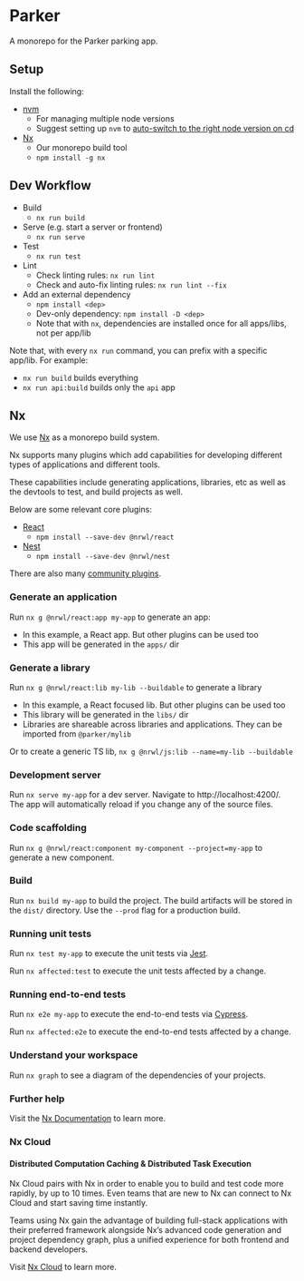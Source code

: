 # Parker

A monorepo for the Parker parking app.

## Setup

Install the following:
* [nvm](https://github.com/nvm-sh/nvm)
  * For managing multiple node versions
  * Suggest setting up `nvm` to [auto-switch to the right node version on cd](https://github.com/nvm-sh/nvm#deeper-shell-integration)
* [Nx](https://nx.dev)
  * Our monorepo build tool
  * `npm install -g nx`

## Dev Workflow

* Build
  * `nx run build`
* Serve (e.g. start a server or frontend)
  * `nx run serve`
* Test
  * `nx run test`
* Lint
  * Check linting rules: `nx run lint`
  * Check and auto-fix linting rules: `nx run lint --fix`
* Add an external dependency
  * `npm install <dep>`
  * Dev-only dependency: `npm install -D <dep>`
  * Note that with `nx`, dependencies are installed once for all apps/libs, not per app/lib

Note that, with every `nx run` command, you can prefix with a specific app/lib. For example:
* `nx run build` builds everything
* `nx run api:build` builds only the `api` app

## Nx

We use [Nx](https://nx.dev) as a monorepo build system.

Nx supports many plugins which add capabilities for developing different types of applications and different tools.

These capabilities include generating applications, libraries, etc as well as the devtools to test, and build projects as well.

Below are some relevant core plugins:

- [React](https://reactjs.org)
  - `npm install --save-dev @nrwl/react`
- [Nest](https://nestjs.com)
  - `npm install --save-dev @nrwl/nest`

There are also many [community plugins](https://nx.dev/community).

### Generate an application

Run `nx g @nrwl/react:app my-app` to generate an app:
- In this example, a React app. But other plugins can be used too
- This app will be generated in the `apps/` dir

### Generate a library

Run `nx g @nrwl/react:lib my-lib --buildable` to generate a library
- In this example, a React focused lib. But other plugins can be used too
- This library will be generated in the `libs/` dir
- Libraries are shareable across libraries and applications. They can be imported from `@parker/mylib`

Or to create a generic TS lib, `nx g @nrwl/js:lib --name=my-lib --buildable`

### Development server

Run `nx serve my-app` for a dev server. Navigate to http://localhost:4200/. The app will automatically reload if you change any of the source files.

### Code scaffolding

Run `nx g @nrwl/react:component my-component --project=my-app` to generate a new component.

### Build

Run `nx build my-app` to build the project. The build artifacts will be stored in the `dist/` directory. Use the `--prod` flag for a production build.

### Running unit tests

Run `nx test my-app` to execute the unit tests via [Jest](https://jestjs.io).

Run `nx affected:test` to execute the unit tests affected by a change.

### Running end-to-end tests

Run `nx e2e my-app` to execute the end-to-end tests via [Cypress](https://www.cypress.io).

Run `nx affected:e2e` to execute the end-to-end tests affected by a change.

### Understand your workspace

Run `nx graph` to see a diagram of the dependencies of your projects.

### Further help

Visit the [Nx Documentation](https://nx.dev) to learn more.

### Nx Cloud

#### Distributed Computation Caching & Distributed Task Execution

Nx Cloud pairs with Nx in order to enable you to build and test code more rapidly, by up to 10 times. Even teams that are new to Nx can connect to Nx Cloud and start saving time instantly.

Teams using Nx gain the advantage of building full-stack applications with their preferred framework alongside Nx’s advanced code generation and project dependency graph, plus a unified experience for both frontend and backend developers.

Visit [Nx Cloud](https://nx.app/) to learn more.
